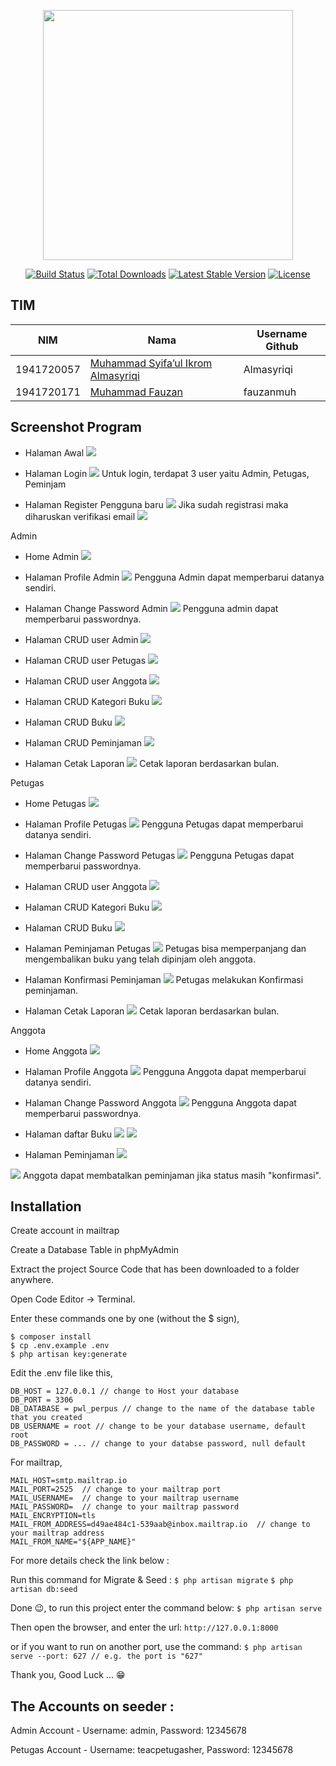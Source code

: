 <p align="center"><a href="https://laravel.com" target="_blank"><img src="https://raw.githubusercontent.com/laravel/art/master/logo-lockup/5%20SVG/2%20CMYK/1%20Full%20Color/laravel-logolockup-cmyk-red.svg" width="400"></a></p>

<p align="center">
<a href="https://travis-ci.org/laravel/framework"><img src="https://travis-ci.org/laravel/framework.svg" alt="Build Status"></a>
<a href="https://packagist.org/packages/laravel/framework"><img src="https://img.shields.io/packagist/dt/laravel/framework" alt="Total Downloads"></a>
<a href="https://packagist.org/packages/laravel/framework"><img src="https://img.shields.io/packagist/v/laravel/framework" alt="Latest Stable Version"></a>
<a href="https://packagist.org/packages/laravel/framework"><img src="https://img.shields.io/packagist/l/laravel/framework" alt="License"></a>
</p>

## TIM
|NIM	    |Nama				                |Username Github|
|-----------|-----------------------------------|---------------|
|1941720057 |[Muhammad Syifa’ul Ikrom Almasyriqi](https://github.com/Almasyriqi) |Almasyriqi |
|1941720171 |[Muhammad Fauzan](https://github.com/fauzanmuh) |fauzanmuh |

## Screenshot Program
- Halaman Awal
![](https://github.com/Almasyriqi/Tugas_Besar_Web_Perpustakaan/raw/master/screenshot/awal.PNG)

- Halaman Login
![](https://github.com/Almasyriqi/Tugas_Besar_Web_Perpustakaan/raw/master/screenshot/login.PNG)
Untuk login, terdapat 3 user yaitu Admin, Petugas, Peminjam

- Halaman Register Pengguna baru
![](https://github.com/Almasyriqi/Tugas_Besar_Web_Perpustakaan/raw/master/screenshot/register.PNG)
Jika sudah registrasi maka diharuskan verifikasi email
![](https://github.com/Almasyriqi/Tugas_Besar_Web_Perpustakaan/raw/master/screenshot/verifRegis.PNG)

Admin
- Home Admin
![](https://github.com/Almasyriqi/Tugas_Besar_Web_Perpustakaan/raw/master/screenshot/homeAdmin.PNG)

- Halaman Profile Admin
![](https://github.com/Almasyriqi/Tugas_Besar_Web_Perpustakaan/raw/master/screenshot/profileAdmin.PNG)
Pengguna Admin dapat memperbarui datanya sendiri.

- Halaman Change Password Admin
![](https://github.com/Almasyriqi/Tugas_Besar_Web_Perpustakaan/raw/master/screenshot/pwAdmin.PNG)
Pengguna admin dapat memperbarui passwordnya.

- Halaman CRUD user Admin
![](https://github.com/Almasyriqi/Tugas_Besar_Web_Perpustakaan/raw/master/screenshot/crudAdmin.PNG)

- Halaman CRUD user Petugas
![](https://github.com/Almasyriqi/Tugas_Besar_Web_Perpustakaan/raw/master/screenshot/crudPetugas.PNG)

- Halaman CRUD user Anggota
![](https://github.com/Almasyriqi/Tugas_Besar_Web_Perpustakaan/raw/master/screenshot/crudAnggota.PNG)

- Halaman CRUD Kategori Buku
![](https://github.com/Almasyriqi/Tugas_Besar_Web_Perpustakaan/raw/master/screenshot/crudKategori.PNG)

- Halaman CRUD Buku
![](https://github.com/Almasyriqi/Tugas_Besar_Web_Perpustakaan/raw/master/screenshot/crudBuku.PNG)

- Halaman CRUD Peminjaman
![](https://github.com/Almasyriqi/Tugas_Besar_Web_Perpustakaan/raw/master/screenshot/crudPeminjaman.PNG)

- Halaman Cetak Laporan
![](https://github.com/Almasyriqi/Tugas_Besar_Web_Perpustakaan/raw/master/screenshot/laporanAdmin.PNG)
Cetak laporan berdasarkan bulan.

Petugas
- Home Petugas
![](https://github.com/Almasyriqi/Tugas_Besar_Web_Perpustakaan/raw/master/screenshot/homePetugas.PNG)

- Halaman Profile Petugas
![](https://github.com/Almasyriqi/Tugas_Besar_Web_Perpustakaan/raw/master/screenshot/profilePetugas.PNG)
Pengguna Petugas dapat memperbarui datanya sendiri.

- Halaman Change Password Petugas
![](https://github.com/Almasyriqi/Tugas_Besar_Web_Perpustakaan/raw/master/screenshot/pwPetugas.PNG)
Pengguna Petugas dapat memperbarui passwordnya.

- Halaman CRUD user Anggota
![](https://github.com/Almasyriqi/Tugas_Besar_Web_Perpustakaan/raw/master/screenshot/crudAnggotaP.PNG)

- Halaman CRUD Kategori Buku
![](https://github.com/Almasyriqi/Tugas_Besar_Web_Perpustakaan/raw/master/screenshot/crudKategoriP.PNG)

- Halaman CRUD Buku
![](https://github.com/Almasyriqi/Tugas_Besar_Web_Perpustakaan/raw/master/screenshot/crudBukuP.PNG)

- Halaman Peminjaman Petugas
![](https://github.com/Almasyriqi/Tugas_Besar_Web_Perpustakaan/raw/master/screenshot/PeminjamanPetugas.PNG)
Petugas bisa memperpanjang dan mengembalikan buku yang telah dipinjam oleh anggota.

- Halaman Konfirmasi Peminjaman
![](https://github.com/Almasyriqi/Tugas_Besar_Web_Perpustakaan/raw/master/screenshot/konfPetugas.PNG)
Petugas melakukan Konfirmasi peminjaman.

- Halaman Cetak Laporan
![](https://github.com/Almasyriqi/Tugas_Besar_Web_Perpustakaan/raw/master/screenshot/laporanAdmin.PNG)
Cetak laporan berdasarkan bulan.

Anggota
- Home Anggota
![](https://github.com/Almasyriqi/Tugas_Besar_Web_Perpustakaan/raw/master/screenshot/homeAnggota.PNG)

- Halaman Profile Anggota
![](https://github.com/Almasyriqi/Tugas_Besar_Web_Perpustakaan/raw/master/screenshot/profileAnggota.PNG)
Pengguna Anggota dapat memperbarui datanya sendiri.

- Halaman Change Password Anggota
![](https://github.com/Almasyriqi/Tugas_Besar_Web_Perpustakaan/raw/master/screenshot/pwAnggota.PNG)
Pengguna Anggota dapat memperbarui passwordnya.

- Halaman daftar Buku
![](https://github.com/Almasyriqi/Tugas_Besar_Web_Perpustakaan/raw/master/screenshot/bukuAnggota1.PNG)
![](https://github.com/Almasyriqi/Tugas_Besar_Web_Perpustakaan/raw/master/screenshot/bukuAnggota2.PNG)

- Halaman Peminjaman
![](https://github.com/Almasyriqi/Tugas_Besar_Web_Perpustakaan/raw/master/screenshot/pinjamAnggota.PNG)

![](https://github.com/Almasyriqi/Tugas_Besar_Web_Perpustakaan/raw/master/screenshot/hasilPinjamAnggota.PNG)
Anggota dapat membatalkan peminjaman jika status masih "konfirmasi".

## Installation

Create account in mailtrap

Create a Database Table in phpMyAdmin

Extract the project Source Code that has been downloaded to a folder anywhere.

Open Code Editor → Terminal.
  
Enter these commands one by one (without the $ sign),
  ```$ composer update
  $ composer install
  $ cp .env.example .env
  $ php artisan key:generate
  ```
  
Edit the .env file like this,
  ```DB_CONNECTION = mysql
  DB_HOST = 127.0.0.1 // change to Host your database
  DB_PORT = 3306
  DB_DATABASE = pwl_perpus // change to the name of the database table that you created
  DB_USERNAME = root // change to be your database username, default root
  DB_PASSWORD = ... // change to your databse password, null default 
  ```
  For mailtrap, 
  ```MAIL_MAILER=smtp
  MAIL_HOST=smtp.mailtrap.io
  MAIL_PORT=2525  // change to your mailtrap port
  MAIL_USERNAME=  // change to your mailtrap username
  MAIL_PASSWORD=  // change to your mailtrap password
  MAIL_ENCRYPTION=tls
  MAIL_FROM_ADDRESS=d49ae484c1-539aab@inbox.mailtrap.io  // change to your mailtrap address
  MAIL_FROM_NAME="${APP_NAME}"
  ```

  For more details check the link below :
  [](https://ilmucoding.com/laravel-kirim-email-mailtrap/)
  
Run this command for Migrate & Seed :
  ```$ php artisan migrate```
  ```$ php artisan db:seed```
  
Done 😉, to run this project enter the command below:
  ```$ php artisan serve```
  
Then open the browser, and enter the url:
  ```http://127.0.0.1:8000```
  
or if you want to run on another port, use the command:
  ```$ php artisan serve --port: 627 // e.g. the port is "627"```
  
Thank you, Good Luck ... 😁


## The Accounts on seeder :
Admin Account - Username: admin, Password: 12345678

Petugas Account - Username: teacpetugasher, Password: 12345678